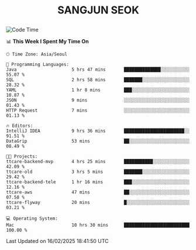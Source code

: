 <h1>
 <p align="center">
   SANGJUN SEOK
 </p>
</h1>

<!--START_SECTION:waka-->
![Code Time](http://img.shields.io/badge/Code%20Time-4%2C100%20hrs%2028%20mins-blue)

📊 **This Week I Spent My Time On** 

```text
🕑︎ Time Zone: Asia/Seoul

💬 Programming Languages: 
Java                     5 hrs 47 mins       ██████████████░░░░░░░░░░░   55.07 % 
SQL                      2 hrs 58 mins       ███████░░░░░░░░░░░░░░░░░░   28.32 % 
YAML                     1 hr 8 mins         ███░░░░░░░░░░░░░░░░░░░░░░   10.87 % 
JSON                     9 mins              ░░░░░░░░░░░░░░░░░░░░░░░░░   01.43 % 
HTTP Request             7 mins              ░░░░░░░░░░░░░░░░░░░░░░░░░   01.13 % 

🔥 Editors: 
IntelliJ IDEA            9 hrs 36 mins       ███████████████████████░░   91.51 % 
DataGrip                 53 mins             ██░░░░░░░░░░░░░░░░░░░░░░░   08.49 % 

🐱‍💻 Projects: 
ttcare-backend-mvp       4 hrs 25 mins       ███████████░░░░░░░░░░░░░░   42.09 % 
ttcare-old               3 hrs 5 mins        ███████░░░░░░░░░░░░░░░░░░   29.42 % 
ttcare-backend-tele      1 hr 16 mins        ███░░░░░░░░░░░░░░░░░░░░░░   12.16 % 
ttcare-aws               47 mins             ██░░░░░░░░░░░░░░░░░░░░░░░   07.58 % 
ttcare-flyway            20 mins             █░░░░░░░░░░░░░░░░░░░░░░░░   03.21 % 

💻 Operating System: 
Mac                      10 hrs 30 mins      █████████████████████████   100.00 % 
```


 Last Updated on 16/02/2025 18:41:50 UTC
<!--END_SECTION:waka-->
